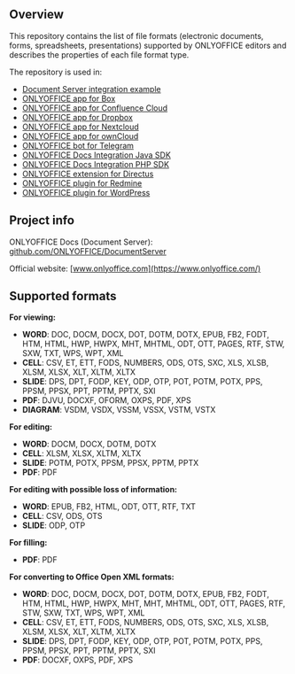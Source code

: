﻿## Overview

This repository contains the list of file formats (electronic documents, forms, spreadsheets, presentations) supported by ONLYOFFICE editors and describes the properties of each file format type.

The repository is used in:
* [Document Server integration example](https://github.com/ONLYOFFICE/document-server-integration)
* [ONLYOFFICE app for Box](https://github.com/ONLYOFFICE/onlyoffice-box)
* [ONLYOFFICE app for Confluence Cloud](https://github.com/ONLYOFFICE/onlyoffice-confluence-cloud)
* [ONLYOFFICE app for Dropbox](https://github.com/ONLYOFFICE/onlyoffice-dropbox)
* [ONLYOFFICE app for Nextcloud](https://github.com/ONLYOFFICE/onlyoffice-nextcloud)
* [ONLYOFFICE app for ownCloud](https://github.com/ONLYOFFICE/onlyoffice-owncloud)
* [ONLYOFFICE bot for Telegram](https://github.com/ONLYOFFICE/onlyoffice-telegram)
* [ONLYOFFICE Docs Integration Java SDK](https://github.com/ONLYOFFICE/docs-integration-sdk-java)
* [ONLYOFFICE Docs Integration PHP SDK](https://github.com/ONLYOFFICE/docs-integration-sdk-php)
* [ONLYOFFICE extension for Directus](https://github.com/ONLYOFFICE/onlyoffice-directus)
* [ONLYOFFICE plugin for Redmine](https://github.com/ONLYOFFICE/onlyoffice-redmine)
* [ONLYOFFICE plugin for WordPress](https://github.com/ONLYOFFICE/onlyoffice-wordpress)

## Project info

ONLYOFFICE Docs (Document Server): [github.com/ONLYOFFICE/DocumentServer](https://github.com/ONLYOFFICE/DocumentServer)

Official website: [www.onlyoffice.com](https://www.onlyoffice.com/)

## Supported formats

**For viewing:**
* **WORD**: DOC, DOCM, DOCX, DOT, DOTM, DOTX, EPUB, FB2, FODT, HTM, HTML, HWP, HWPX, MHT, MHTML, ODT, OTT, PAGES, RTF, STW, SXW, TXT, WPS, WPT, XML
* **CELL**: CSV, ET, ETT, FODS, NUMBERS, ODS, OTS, SXC, XLS, XLSB, XLSM, XLSX, XLT, XLTM, XLTX
* **SLIDE**: DPS, DPT, FODP, KEY, ODP, OTP, POT, POTM, POTX, PPS, PPSM, PPSX, PPT, PPTM, PPTX, SXI
* **PDF**: DJVU, DOCXF, OFORM, OXPS, PDF, XPS
* **DIAGRAM**: VSDM, VSDX, VSSM, VSSX, VSTM, VSTX

**For editing:**

* **WORD**: DOCM, DOCX, DOTM, DOTX
* **CELL**: XLSM, XLSX, XLTM, XLTX
* **SLIDE**: POTM, POTX, PPSM, PPSX, PPTM, PPTX
* **PDF**: PDF

**For editing with possible loss of information:**

* **WORD**: EPUB, FB2, HTML, ODT, OTT, RTF, TXT
* **CELL**: CSV, ODS, OTS
* **SLIDE**: ODP, OTP

**For filling:**

* **PDF**: PDF

**For converting to Office Open XML formats:**

* **WORD**: DOC, DOCM, DOCX, DOT, DOTM, DOTX, EPUB, FB2, FODT, HTM, HTML, HWP, HWPX, MHT, MHT, MHTML, ODT, OTT, PAGES, RTF, STW, SXW, TXT, WPS, WPT, XML
* **CELL**: CSV, ET, ETT, FODS, NUMBERS, ODS, OTS, SXC, XLS, XLSB, XLSM, XLSX, XLT, XLTM, XLTX
* **SLIDE**: DPS, DPT, FODP, KEY, ODP, OTP, POT, POTM, POTX, PPS, PPSM, PPSX, PPT, PPTM, PPTX, SXI
* **PDF**: DOCXF, OXPS, PDF, XPS
